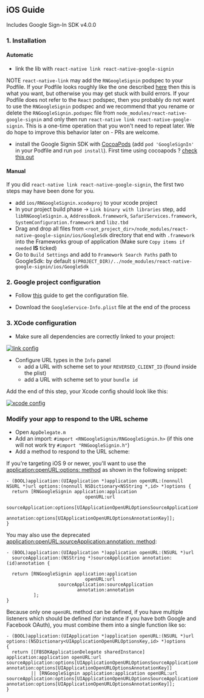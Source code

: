 ## iOS Guide

Includes Google Sign-In SDK v4.0.0

### 1. Installation

#### Automatic

- link the lib with `react-native link react-native-google-signin`

NOTE `react-native-link` may add the `RNGoogleSignin` podspec to your Podfile. If your Podfile looks roughly like the one described [here](http://facebook.github.io/react-native/docs/integration-with-existing-apps#configuring-cocoapods-dependencies) then this is what you want, but otherwise you may get stuck with build errors. If your Podfile does not refer to the `React` podspec, then you probably do not want to use the `RNGoogleSignin` podspec and we recommend that you rename or delete the `RNGoogleSignin.podspec` file from `node_modules/react-native-google-signin` and only then run `react-native link react-native-google-signin`. This is a one-time operation that you won't need to repeat later. We do hope to improve this behavior later on - PRs are welcome.

- install the Google Signin SDK with [CocoaPods](https://cocoapods.org/) (add `pod 'GoogleSignIn'` in your Podfile and run `pod install`).
  First time using cocoapods ? [check this out](./how-cocoapods.md)

#### Manual

If you did `react-native link react-native-google-signin`, the first two steps may have been done for you.

- add `ios/RNGoogleSignin.xcodeproj` to your xcode project
- In your project build phase -> `Link binary with libraries` step, add `libRNGoogleSignin.a`, `AddressBook.framework`, `SafariServices.framework`, `SystemConfiguration.framework` and `libz.tbd`
- Drag and drop all files from `<root_project_dir>/node_modules/react-native-google-signin/ios/GoogleSdk` directory that end with `.framework` into the Frameworks group of application (Make sure `Copy items if needed` **IS** ticked)
- Go to `Build Settings` and add to `Framework Search Paths` path to GoogleSdk: by default `$(PROJECT_DIR)/../node_modules/react-native-google-signin/ios/GoogleSdk`

### 2. Google project configuration

- Follow [this](./get-config-file.md) guide to get the configuration file.

- Download the `GoogleService-Info.plist` file at the end of the process

### 3. XCode configuration

- Make sure all dependencies are correctly linked to your project:

[![link config](https://github.com/apptailor/react-native-google-signin/raw/master/img/link-config.png)](#config)

- Configure URL types in the `Info` panel
  - add a URL with scheme set to your `REVERSED_CLIENT_ID` (found inside the plist)
  - add a URL with scheme set to your `bundle id`

Add the end of this step, your Xcode config should look like this:

[![xcode config](https://github.com/apptailor/react-native-google-signin/raw/master/img/url-config.png)](#config)

### Modify your app to respond to the URL scheme

- Open `AppDelegate.m`
- Add an import: `#import <RNGoogleSignin/RNGoogleSignin.h>` (if this one will not work try `#import "RNGoogleSignin.h"`)
- Add a method to respond to the URL scheme:

If you're targeting iOS 9 or newer, you'll want to use the [application:openURL:options: method](https://developer.apple.com/documentation/uikit/uiapplicationdelegate/1623112-application?language=objc) as shown in the following snippet:

```objC
- (BOOL)application:(UIApplication *)application openURL:(nonnull NSURL *)url options:(nonnull NSDictionary<NSString *,id> *)options {
  return [RNGoogleSignin application:application
                             openURL:url
                   sourceApplication:options[UIApplicationOpenURLOptionsSourceApplicationKey]
                          annotation:options[UIApplicationOpenURLOptionsAnnotationKey]];
}
```

You may also use the deprecated [application:openURL:sourceApplication:annotation: method](https://developer.apple.com/documentation/uikit/uiapplicationdelegate/1623073-application?language=objc):

```objc
- (BOOL)application:(UIApplication *)application openURL:(NSURL *)url
  sourceApplication:(NSString *)sourceApplication annotation:(id)annotation {

  return [RNGoogleSignin application:application
                             openURL:url
                   sourceApplication:sourceApplication
                          annotation:annotation
          ];
}
```

Because only one `openURL` method can be defined, if you have multiple listeners which should be defined (for instance if you have both Google and Facebook OAuth), you must combine them into a single function like so:

```objc
- (BOOL)application:(UIApplication *)application openURL:(NSURL *)url options:(NSDictionary<UIApplicationOpenURLOptionsKey,id> *)options
{
  return [[FBSDKApplicationDelegate sharedInstance] application:application openURL:url sourceApplication:options[UIApplicationOpenURLOptionsSourceApplicationKey] annotation:options[UIApplicationOpenURLOptionsAnnotationKey]]
         || [RNGoogleSignin application:application openURL:url sourceApplication:options[UIApplicationOpenURLOptionsSourceApplicationKey] annotation:options[UIApplicationOpenURLOptionsAnnotationKey]];
}
```
